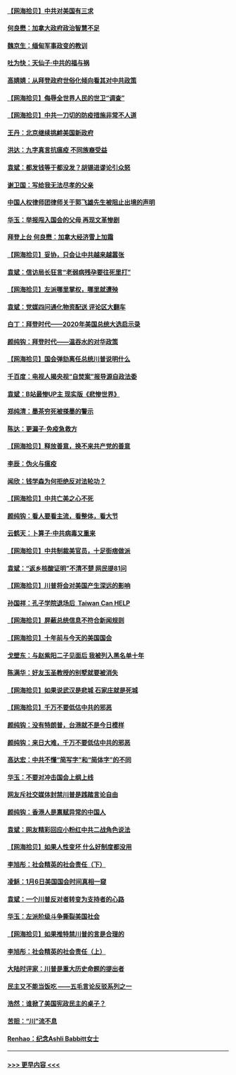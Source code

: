 #### [【网海拾贝】中共对美国有三求](../pages/nsc993/n12735197.md?t=02052001) 
#### [何良懋：加拿大政府政治智慧不足](../pages/nsc993/n12734323.md?t=02052001) 
#### [魏京生：缅甸军事政变的教训](../pages/nsc993/n12732470.md?t=02052001) 
#### [吐为快：天仙子·中共的福与祸](../pages/nsc993/n12732165.md?t=02052001) 
#### [高婧婧：从拜登政府世俗化倾向看其对中共政策](../pages/nsc993/n12730028.md?t=02052001) 
#### [【网海拾贝】侮辱全世界人民的世卫“调查”](../pages/nsc993/n12727884.md?t=02052001) 
#### [【网海拾贝】中共一刀切的防疫措施非常不人道](../pages/nsc993/n12724879.md?t=02052001) 
#### [王丹：北京继续挑衅美国新政府](../pages/nsc993/n12722456.md?t=02052001) 
#### [洪达：九字真言抗瘟疫 不同族裔受益](../pages/nsc993/n12722448.md?t=02052001) 
#### [袁斌：都发钱等于都没发？胡锡进谬论引众怒](../pages/nsc993/n12722393.md?t=02052001) 
#### [谢卫国：写给我无法尽孝的父亲](../pages/nsc993/n12720325.md?t=02052001) 
#### [中国人权律师团律师关于郭飞雄先生被阻止出境的声明](../pages/nsc993/n12720203.md?t=02052001) 
#### [华玉：举报闯入国会的父母 再现文革惨剧](../pages/nsc993/n12719070.md?t=02052001) 
#### [拜登上台 何良懋：加拿大经济雪上加霜](../pages/nsc993/n12718943.md?t=02052001) 
#### [【网海拾贝】妥协，只会让中共越来越嚣张](../pages/nsc993/n12717392.md?t=02052001) 
#### [袁斌：信访局长狂言“老弱病残孕要往死里打”](../pages/nsc993/n12717343.md?t=02052001) 
#### [【网海拾贝】左派哪里掌权，哪里就遭殃](../pages/nsc993/n12715009.md?t=02052001) 
#### [袁斌：党媒四问通化物资配送 评论区大翻车](../pages/nsc993/n12714950.md?t=02052001) 
#### [白丁：拜登时代——2020年美国总统大选启示录](../pages/nsc993/n12714920.md?t=02052001) 
#### [颜纯钩：拜登时代——温吞水的对华政策](../pages/nsc993/n12713245.md?t=02052001) 
#### [【网海拾贝】国会弹劾离任总统川普说明什么](../pages/nsc993/n12712816.md?t=02052001) 
#### [千百度：电视人揭央视“自焚案”报导源自政法委](../pages/nsc993/n12709760.md?t=02052001) 
#### [袁斌：B站最惨UP主 现实版《悲惨世界》](../pages/nsc993/n12709686.md?t=02052001) 
#### [郑纯清：墨茶穷死被搽墨的警示](../pages/nsc993/n12709262.md?t=02052001) 
#### [陈达：更漏子·免疫急救方](../pages/nsc993/n12709244.md?t=02052001) 
#### [【网海拾贝】释放善意，换不来共产党的善意](../pages/nsc993/n12708361.md?t=02052001) 
#### [李辰：伪火与瘟疫](../pages/nsc993/n12707981.md?t=02052001) 
#### [闻欣：钱学森为何拒绝反对法轮功？](../pages/nsc993/n12707407.md?t=02052001) 
#### [【网海拾贝】中共亡美之心不死](../pages/nsc993/n12707621.md?t=02052001) 
#### [颜纯钩：看人要看主流，看整体，看大节](../pages/nsc993/n12707536.md?t=02052001) 
#### [云鹤天：卜算子‧中共病毒又重来](../pages/nsc993/n12707408.md?t=02052001) 
#### [【网海拾贝】中共制裁美官员，十足街痞做派](../pages/nsc993/n12705115.md?t=02052001) 
#### [袁斌：“返乡核酸证明”不清不楚 网民提81问](../pages/nsc993/n12704982.md?t=02052001) 
#### [【网海拾贝】川普将会对美国产生深远的影响](../pages/nsc993/n12703045.md?t=02052001) 
#### [孙国祥：孔子学院退场后  Taiwan Can HELP](../pages/nsc993/n12702430.md?t=02052001) 
#### [【网海拾贝】屏蔽总统信息不符合新闻规则](../pages/nsc993/n12699998.md?t=02052001) 
#### [【网海拾贝】十年前与今天的美国国会](../pages/nsc993/n12696993.md?t=02052001) 
#### [戈壁东：与赵紫阳二子见面后 我被列入黑名单十年](../pages/nsc993/n12696215.md?t=02052001) 
#### [陈满华：好友玉圣教授的别墅就要被消失](../pages/nsc993/n12695411.md?t=02052001) 
#### [【网海拾贝】如果说武汉是悲城 石家庄就是死城](../pages/nsc993/n12694589.md?t=02052001) 
#### [【网海拾贝】千万不要低估中共的邪恶](../pages/nsc993/n12692771.md?t=02052001) 
#### [颜纯钩：没有特朗普，台港就不是今日模样](../pages/nsc993/n12692678.md?t=02052001) 
#### [颜纯钩：来日大难，千万不要低估中共的邪恶](../pages/nsc993/n12692080.md?t=02052001) 
#### [高达宏：中共不懂“简写字”和“简体字”的不同](../pages/nsc993/n12692068.md?t=02052001) 
#### [华玉：不要对冲击国会上纲上线](../pages/nsc993/n12689948.md?t=02052001) 
#### [网友斥社交媒体封禁川普是践踏言论自由](../pages/nsc993/n12687482.md?t=02052001) 
#### [颜纯钩：香港人是禀赋异常的中国人](../pages/nsc993/n12685142.md?t=02052001) 
#### [袁斌：网友精彩回应小粉红中共二战角色说法](../pages/nsc993/n12684994.md?t=02052001) 
#### [【网海拾贝】如果人性变坏 什么好制度都没用](../pages/nsc993/n12683000.md?t=02052001) 
#### [李旭彤：社会精英的社会责任（下）](../pages/nsc993/n12680604.md?t=02052001) 
#### [凌稣：1月6日美国国会时间真相一窥](../pages/nsc993/n12682780.md?t=02052001) 
#### [袁斌：一个川普反对者转变为支持者的心路](../pages/nsc993/n12682700.md?t=02052001) 
#### [华玉：左派阶级斗争撕裂美国社会](../pages/nsc993/n12681226.md?t=02052001) 
#### [【网海拾贝】如果推特禁川普的言是合理的](../pages/nsc993/n12681232.md?t=02052001) 
#### [李旭彤：社会精英的社会责任（上）](../pages/nsc993/n12680501.md?t=02052001) 
#### [大陆时评家：川普是重大历史命题的提出者](../pages/nsc993/n12679904.md?t=02052001) 
#### [民主又不能当饭吃 ——五毛言论反驳系列之一](../pages/nsc993/n12679877.md?t=02052001) 
#### [浩然：谁掀了美国宪政民主的桌子？](../pages/nsc993/n12679850.md?t=02052001) 
#### [苦胆：“川”流不息](../pages/nsc993/n12678388.md?t=02052001) 
#### [Renhao：纪念Ashli Babbitt女士](../pages/nsc993/n12678359.md?t=02052001) 

----
#### [ >>> 更早内容 <<< ](../indexes/nsc993-earlier.md)
